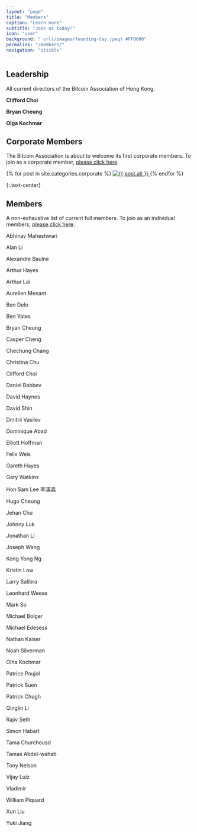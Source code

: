 ```yaml
---
layout: "page"
title: "Members"
caption: "Learn more"
subtitle: "Join us today!"
icon: "user"
background: " url(/images/founding-day.jpeg) #FF0000"
permalink: "/members/"
navigation: "visible"
---
```



## Leadership

All current directors of the Bitcoin Association of Hong Kong.

**Clifford Choi**

**Bryan Cheung**

**Olga Kochmar**

## Corporate Members

The Bitcoin Association is about to welcome its first corporate members. To join as a corporate member, [please click here](/corporate).

<div>
        <p>
            {% for post in site.categories.corporate %}
                <a href="{{ post.link }}">
                    <img src="/media/corporate/{{ post.thumbnail }}" class="img-responsive img-centered" alt="{{ post.alt }}" title="{{ post.title }}">
                </a>
            {% endfor %}
        </p>
</div>
{:.text-center}

## Members

A non-exhaustive list of current full members. To join as an individual members, [please click here](/join).

Abhinav Maheshwari

Alan Li

Alexandre Baulne

Arthur Hayes

Arthur Lai

Aurelien Menant

Ben Delo

Ben Yates

Bryan Cheung

Casper Cheng

Chechung Chang

Christina Chu

Clifford Choi

Daniel Babbev

David Haynes

David Shin

Dmitrii Vasilev

Dominique Abad

Elliott Hoffman

Felix Weis

Gareth Hayes

Gary Watkins

Hon Sam Lee 李漢森

Hugo Cheung

Jehan Chu

Johnny Luk

Jonathan Li

Joseph Wang

Kong Yong Ng

Kristin Low

Larry Salibra

Leonhard Weese

Mark So

Michael Bolger

Michael Edesess

Nathan Kaiser

Noah Silverman

Olha Kochmar

Patrice Poujol

Patrick Suen

Patrick Chugh

Qinglin Li

Rajiv Seth

Simon Habart

Tama Churchousd

Tamas Abdel-wahab

Tony Nelson

Vijay Luiz

Vladimir

William Piquard

Xun Liu

Yuki Jiang
